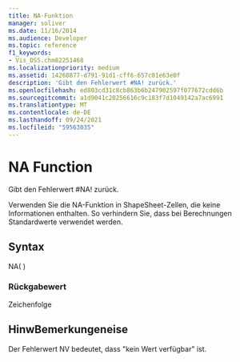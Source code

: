 ```yaml
---
title: NA-Funktion
manager: soliver
ms.date: 11/16/2014
ms.audience: Developer
ms.topic: reference
f1_keywords:
- Vis_DSS.chm82251468
ms.localizationpriority: medium
ms.assetid: 14268877-d791-91d1-cff6-657c01e63e0f
description: 'Gibt den Fehlerwert #NA! zurück.'
ms.openlocfilehash: ed803cd31c8cb863b6b247902597f077672cdd6b
ms.sourcegitcommit: a1d9041c20256616c9c183f7d1049142a7ac6991
ms.translationtype: MT
ms.contentlocale: de-DE
ms.lasthandoff: 09/24/2021
ms.locfileid: "59563035"
---
```

# <a name="na-function"></a>NA Function

Gibt den Fehlerwert #NA! zurück. 
  
Verwenden Sie die NA-Funktion in ShapeSheet-Zellen, die keine Informationen enthalten. So verhindern Sie, dass bei Berechnungen Standardwerte verwendet werden.
  
## <a name="syntax"></a>Syntax

NA( )
  
### <a name="return-value"></a>Rückgabewert

Zeichenfolge
  
## <a name="remarks"></a>HinwBemerkungeneise

Der Fehlerwert NV bedeutet, dass "kein Wert verfügbar" ist.
  

